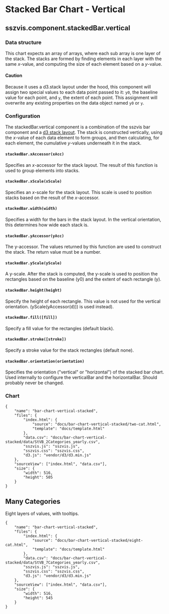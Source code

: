 # Stacked Bar Chart - Vertical

## sszvis.component.stackedBar.vertical

### Data structure

This chart expects an array of arrays, where each sub array is one layer of the stack. The stacks are formed by finding elements in each layer with the same *x*-value, and computing the size of each element based on a *y*-value.

#### Caution

Because it uses a d3.stack layout under the hood, this component will assign two special values to each data point passed to it: `y0`, the baseline value for each point, and `y`, the extent of each point. This assignment will overwrite any existing properties on the data object named `y0` or `y`.

### Configuration

The stackedBar.vertical component is a combination of the sszvis bar component and a [d3 stack layout](https://github.com/mbostock/d3/wiki/Stack-Layout). The stack is constructed vertically, using the *x*-value of each data element to form groups, and then calculating, for each element, the cumulative *y*-values underneath it in the stack.

#### `stackedBar.xAccessor(xAcc)`

Specifies an *x*-accessor for the stack layout. The result of this function is used to group elements into stacks.

#### `stackedBar.xScale(xScale)`

Specifies an *x*-scale for the stack layout. This scale is used to position stacks based on the result of the *x*-accessor.

#### `stackedBar.width(width)`

Specifies a width for the bars in the stack layout. In the vertical orientation, this determines how wide each stack is.

#### `stackedBar.yAccessor(yAcc)`

The y-accessor. The values returned by this function are used to construct the stack. The return value must be a number.

#### `stackedBar.yScale(yScale)`

A y-scale. After the stack is computed, the y-scale is used to position the rectangles based on the baseline (y0) and the extent of each rectangle (y).

#### `stackedBar.height(height)`

Specify the height of each rectangle. This value is not used for the vertical orientation. (yScale(yAccessor(d))) is used instead).

#### `stackedBar.fill([fill])`

Specify a fill value for the rectangles (default black).

#### `stackedBar.stroke([stroke])`

Specify a stroke value for the stack rectangles (default none).

#### `stackedBar.orientation(orientation)`

Specifies the orientation ("vertical" or "horizontal") of the stacked bar chart. Used internally to configure the verticalBar and the horizontalBar. Should probably never be changed.

### Chart

```project
{
    "name": "bar-chart-vertical-stacked",
    "files": {
        "index.html": {
            "source": "docs/bar-chart-vertical-stacked/two-cat.html",
            "template": "docs/template.html"
        },
        "data.csv": "docs/bar-chart-vertical-stacked/data/StVB_2Categories_yearly.csv",
        "sszvis.js": "sszvis.js",
        "sszvis.css": "sszvis.css",
        "d3.js": "vendor/d3/d3.min.js"
    },
    "sourceView": ["index.html", "data.csv"],
    "size": {
        "width": 516,
        "height": 505
    }
}
```

## Many Categories

Eight layers of values, with tooltips.

```project
{
    "name": "bar-chart-vertical-stacked",
    "files": {
        "index.html": {
            "source": "docs/bar-chart-vertical-stacked/eight-cat.html",
            "template": "docs/template.html"
        },
        "data.csv": "docs/bar-chart-vertical-stacked/data/StVB_7Categories_yearly.csv",
        "sszvis.js": "sszvis.js",
        "sszvis.css": "sszvis.css",
        "d3.js": "vendor/d3/d3.min.js"
    },
    "sourceView": ["index.html", "data.csv"],
    "size": {
        "width": 516,
        "height": 545
    }
}
```

